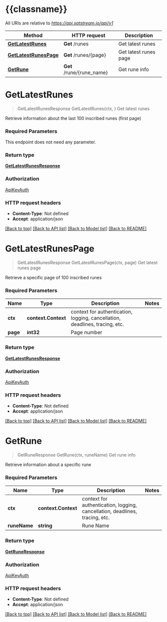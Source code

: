 # {{classname}}

All URIs are relative to *https://api.satstream.io/api/v1*

Method | HTTP request | Description
------------- | ------------- | -------------
[**GetLatestRunes**](RunesApi.md#GetLatestRunes) | **Get** /runes | Get latest runes
[**GetLatestRunesPage**](RunesApi.md#GetLatestRunesPage) | **Get** /runes/{page} | Get latest runes page
[**GetRune**](RunesApi.md#GetRune) | **Get** /rune/{rune_name} | Get rune info

# **GetLatestRunes**
> GetLatestRunesResponse GetLatestRunes(ctx, )
Get latest runes

Retrieve information about the last 100 inscribed runes (first page)

### Required Parameters
This endpoint does not need any parameter.

### Return type

[**GetLatestRunesResponse**](GetLatestRunesResponse.md)

### Authorization

[ApiKeyAuth](../README.md#ApiKeyAuth)

### HTTP request headers

 - **Content-Type**: Not defined
 - **Accept**: application/json

[[Back to top]](#) [[Back to API list]](../README.md#documentation-for-api-endpoints) [[Back to Model list]](../README.md#documentation-for-models) [[Back to README]](../README.md)

# **GetLatestRunesPage**
> GetLatestRunesResponse GetLatestRunesPage(ctx, page)
Get latest runes page

Retrieve a specific page of 100 inscribed runes

### Required Parameters

Name | Type | Description  | Notes
------------- | ------------- | ------------- | -------------
 **ctx** | **context.Context** | context for authentication, logging, cancellation, deadlines, tracing, etc.
  **page** | **int32**| Page number | 

### Return type

[**GetLatestRunesResponse**](GetLatestRunesResponse.md)

### Authorization

[ApiKeyAuth](../README.md#ApiKeyAuth)

### HTTP request headers

 - **Content-Type**: Not defined
 - **Accept**: application/json

[[Back to top]](#) [[Back to API list]](../README.md#documentation-for-api-endpoints) [[Back to Model list]](../README.md#documentation-for-models) [[Back to README]](../README.md)

# **GetRune**
> GetRuneResponse GetRune(ctx, runeName)
Get rune info

Retrieve information about a specific rune

### Required Parameters

Name | Type | Description  | Notes
------------- | ------------- | ------------- | -------------
 **ctx** | **context.Context** | context for authentication, logging, cancellation, deadlines, tracing, etc.
  **runeName** | **string**| Rune Name | 

### Return type

[**GetRuneResponse**](GetRuneResponse.md)

### Authorization

[ApiKeyAuth](../README.md#ApiKeyAuth)

### HTTP request headers

 - **Content-Type**: Not defined
 - **Accept**: application/json

[[Back to top]](#) [[Back to API list]](../README.md#documentation-for-api-endpoints) [[Back to Model list]](../README.md#documentation-for-models) [[Back to README]](../README.md)

